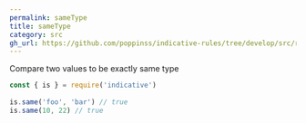 ```yaml
---
permalink: sameType
title: sameType
category: src
gh_url: https://github.com/poppinss/indicative-rules/tree/develop/src/raw/sameType.ts
---
```


Compare two values to be exactly same type
 
```js
const { is } = require('indicative')
 
is.same('foo', 'bar') // true
is.same(10, 22) // true
```